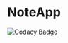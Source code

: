 # NoteApp

[![Codacy Badge](https://api.codacy.com/project/badge/Grade/00d5d6105d4149369f940d0959da307e)](https://app.codacy.com/manual/alielsokary/NoteApp?utm_source=github.com&utm_medium=referral&utm_content=alielsokary/NoteApp&utm_campaign=Badge_Grade_Settings)